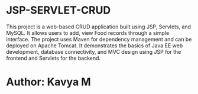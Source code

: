 # JSP-SERVLET-CRUD 
This project is a web-based CRUD application built using JSP, Servlets, and MySQL. It allows users to add, view Food records through a simple interface. 
The project uses Maven for dependency management and can be deployed on Apache Tomcat. It demonstrates the basics of Java EE web development, database connectivity,
and MVC design using JSP for the frontend and Servlets for the backend.
# Author: Kavya M
